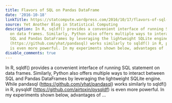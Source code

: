 ```yaml
---
title: Flavors of SQL on Pandas DataFrame
date: '2016-10-18'
linkTitle: https://statcompute.wordpress.com/2016/10/17/flavors-of-sql-on-pandas-dataframe/
source: Yet Another Blog in Statistical Computing
description: In R, sqldf() provides a convenient interface of running SQL statement
  on data frames. Similarly, Python also offers multiple ways to interact between
  SQL and Pandas DataFrames by leveraging the lightweight SQLite engine. While pandasql
  (https://github.com/yhat/pandasql) works similarly to sqldf() in R, pysqldf (https://github.com/airtoxin/pysqldf)
  is even more powerful. In my experiments shown below, advantages of ...
disable_comments: true
---
```

In R, sqldf() provides a convenient interface of running SQL statement on data frames. Similarly, Python also offers multiple ways to interact between SQL and Pandas DataFrames by leveraging the lightweight SQLite engine. While pandasql (https://github.com/yhat/pandasql) works similarly to sqldf() in R, pysqldf (https://github.com/airtoxin/pysqldf) is even more powerful. In my experiments shown below, advantages of ...